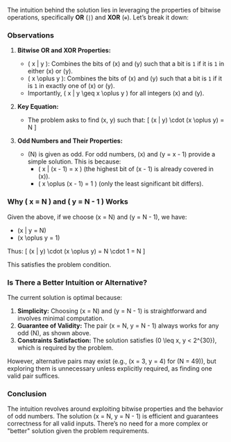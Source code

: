 The intuition behind the solution lies in leveraging the properties of bitwise operations, specifically **OR** (`|`) and **XOR** (`⊕`). Let’s break it down:

### Observations

1. **Bitwise OR and XOR Properties:**

   - \( x | y \): Combines the bits of \(x\) and \(y\) such that a bit is `1` if it is `1` in either \(x\) or \(y\).
   - \( x \oplus y \): Combines the bits of \(x\) and \(y\) such that a bit is `1` if it is `1` in exactly one of \(x\) or \(y\).
   - Importantly, \( x | y \geq x \oplus y \) for all integers \(x\) and \(y\).

2. **Key Equation:**

   - The problem asks to find \(x, y\) such that:
     \[
     (x | y) \cdot (x \oplus y) = N
     \]

3. **Odd Numbers and Their Properties:**
   - \(N\) is given as odd. For odd numbers, \(x\) and \(y = x - 1\) provide a simple solution. This is because:
     - \( x | (x - 1) = x \) (the highest bit of \(x - 1\) is already covered in \(x\)).
     - \( x \oplus (x - 1) = 1 \) (only the least significant bit differs).

### Why \( x = N \) and \( y = N - 1 \) Works

Given the above, if we choose \(x = N\) and \(y = N - 1\), we have:

- \(x | y = N\)
- \(x \oplus y = 1\)

Thus:
\[
(x | y) \cdot (x \oplus y) = N \cdot 1 = N
\]

This satisfies the problem condition.

### Is There a Better Intuition or Alternative?

The current solution is optimal because:

1. **Simplicity:** Choosing \(x = N\) and \(y = N - 1\) is straightforward and involves minimal computation.
2. **Guarantee of Validity:** The pair \(x = N, y = N - 1\) always works for any odd \(N\), as shown above.
3. **Constraints Satisfaction:** The solution satisfies \(0 \leq x, y < 2^{30}\), which is required by the problem.

However, alternative pairs may exist (e.g., \(x = 3, y = 4\) for \(N = 49\)), but exploring them is unnecessary unless explicitly required, as finding one valid pair suffices.

### Conclusion

The intuition revolves around exploiting bitwise properties and the behavior of odd numbers. The solution \(x = N, y = N - 1\) is efficient and guarantees correctness for all valid inputs. There’s no need for a more complex or "better" solution given the problem requirements.
